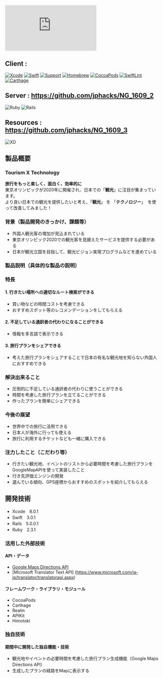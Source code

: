 # ![Tourhythm](http://www.fastpic.jp/images.php?file=9883787879.png)
## Client : 
[![Xcode](https://img.shields.io/badge/Xcode-8.0.1-blue.svg)](https://developer.apple.com/xcode/)
[![Swift](https://img.shields.io/badge/Swift-3.0.1-orange.svg)](https://swift.org/)
[![Support](https://img.shields.io/badge/support-iOS%209%2B%20-orange.svg?style=flat)](https://www.apple.com/nl/ios/)
[![Homebrew](https://img.shields.io/badge/Homebrew-1.0.5-yellow.svg)](http://brew.sh/index_ja.html)
[![CocoaPods](https://img.shields.io/badge/CocoaPods-1.1.1-red.svg)](https://cocoapods.org)
[![SwiftLint](https://img.shields.io/badge/SwiftLint-0.11.1-blue.svg)](https://github.com/realm/SwiftLint)
[![Carthage](https://img.shields.io/badge/Carthage-0.18.1-blue.svg)](https://github.com/Carthage/Carthage)

## Server : https://github.com/jphacks/NG_1609_2 
![Ruby](https://img.shields.io/badge/Ruby-2.3.1-red.svg)
![Rails](https://img.shields.io/badge/Rails-5.0.0.1-red.svg)

## Resources :  https://github.com/jphacks/NG_1609_3 
![XD](https://img.shields.io/badge/XD-0.6.2.7-ff69b4.svg)

## 製品概要
### Tourism X Technology
**旅行をもっと楽しく、面白く、効率的に**  
東京オリンピックが2020年に開催され、日本での「**観光**」に注目が集まっています。  
より良い日本での観光を提供したいと考え、「**観光**」 を 「**テクノロジー**」　を使って改善してみました！

### 背景（製品開発のきっかけ、課題等）
* 外国人観光客の増加が見込まれている
* 東京オリンピック2020での観光客を見据えたサービスを提供する必要がある
* 日本が観光立国を目指して、観光ビジョン実現プログラムなどを進めている

### 製品説明（具体的な製品の説明）
### 特長
#### 1. 行きたい場所への適切なルート検索ができる
 * 買い物などの時間コストを考慮できる
 * おすすめスポット等のレコメンデーションをしてもらえる
  
#### 2. 不足している通訳者の代わりになることができる 
 * 情報を多言語で表示できる
  
#### 3. 旅行プランをシェアできる
  * 考えた旅行プランをシェアすることで日本の有名な観光地を知らない外国人におすすめできる
  
### 解決出来ること
* 圧倒的に不足している通訳者の代わりに使うことができる
* 時間を考慮した旅行プランを立てることができる
* 作ったプランを簡単にシェアできる
 

### 今後の展望
* 世界中での旅行に活用できる　
 * 日本人が海外に行っても使える
* 旅行に利用するチケットなども一緒に購入できる

### 注力したこと（こだわり等）
* 行きたい観光地、イベントのリストから必要時間を考慮した旅行プランをGoogleMapAPIを使って実装したこと
* 行き先評価エンジンの開発
 * 選んでいる傾向、GPS座標からおすすめのスポットを紹介してもらえる

## 開発技術
* Xcode　8.0.1
* Swift　3.0.1
* Rails　5.0.0.1
* Ruby　2.3.1

### 活用した外部技術
#### API・データ
* [Google Maps Directions API](https://www.microsoft.com/ja-jp/translator/translatorapi.aspx)
* [Microsoft Translator Text API] (https://www.microsoft.com/ja-jp/translator/translatorapi.aspx)

#### フレームワーク・ライブラリ・モジュール
* CocoaPods
* Carthage
* Realm
* APIKit
* Himotoki

### 独自技術
#### 期間中に開発した独自機能・技術
* 観光地やイベントの必要時間を考慮した旅行プラン生成機能（Google Maps Directions API）
* 生成したプランの経路をMapに表示する

